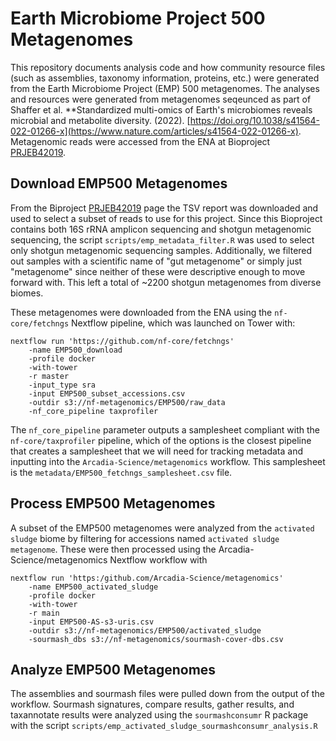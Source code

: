 # Earth Microbiome Project 500 Metagenomes
This repository documents analysis code and how community resource files (such as assemblies, taxonomy information, proteins, etc.) were generated from the Earth Microbiome Project (EMP) 500 metagenomes. The analyses and resources were generated from metagenomes seqeunced as part of Shaffer et al. **Standardized multi-omics of Earth's microbiomes reveals microbial and metabolite diversity. (2022). [https://doi.org/10.1038/s41564-022-01266-x](https://www.nature.com/articles/s41564-022-01266-x). Metagenomic reads were accessed from the ENA at Bioproject [PRJEB42019](https://www.ebi.ac.uk/ena/browser/view/PRJEB42019).

## Download EMP500 Metagenomes
From the Biproject [PRJEB42019](https://www.ebi.ac.uk/ena/browser/view/PRJEB42019) page the TSV report was downloaded and used to select a subset of reads to use for this project. Since this Bioproject contains both 16S rRNA amplicon sequencing and shotgun metagenomic sequencing, the script `scripts/emp_metadata_filter.R` was used to select only shotgun metagenomic sequencing samples. Additionally, we filtered out samples with a scientific name of "gut metagenome" or simply just "metagenome" since neither of these were descriptive enough to move forward with. This left a total of ~2200 shotgun metagenomes from diverse biomes.

These metagenomes were downloaded from the ENA using the `nf-core/fetchngs` Nextflow pipeline, which was launched on Tower with:

```
nextflow run 'https://github.com/nf-core/fetchngs'
    -name EMP500_download
    -profile docker
    -with-tower
    -r master
    -input_type sra
    -input EMP500_subset_accessions.csv
    -outdir s3://nf-metagenomics/EMP500/raw_data
    -nf_core_pipeline taxprofiler
```

The `nf_core_pipeline` parameter outputs a samplesheet compliant with the `nf-core/taxprofiler` pipeline, which of the options is the closest pipeline that creates a samplesheet that we will need for tracking metadata and inputting into the `Arcadia-Science/metagenomics` workflow. This samplesheet is the `metadata/EMP500_fetchngs_samplesheet.csv` file.

## Process EMP500 Metagenomes
A subset of the EMP500 metagenomes were analyzed from the `activated sludge` biome by filtering for accessions named `activated sludge metagenome`. These were then processed using the Arcadia-Science/metagenomics Nextflow workflow with

```
nextflow run 'https:/github.com/Arcadia-Science/metagenomics'
    -name EMP500_activated_sludge
    -profile docker
    -with-tower
    -r main
    -input EMP500-AS-s3-uris.csv
    -outdir s3://nf-metagenomics/EMP500/activated_sludge
    -sourmash_dbs s3://nf-metagenomics/sourmash-cover-dbs.csv
```
## Analyze EMP500 Metagenomes
The assemblies and sourmash files were pulled down from the output of the workflow. Sourmash signatures, compare results, gather results, and taxannotate results were analyzed using the `sourmashconsumr` R package with the script `scripts/emp_activated_sludge_sourmashconsumr_analysis.R`
